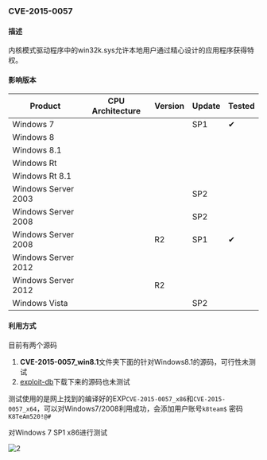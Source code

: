 ### CVE-2015-0057

#### 描述

内核模式驱动程序中的win32k.sys允许本地用户通过精心设计的应用程序获得特权。

#### 影响版本

| Product             | CPU Architecture | Version | Update | Tested             |
| ------------------- | ---------------- | ------- | ------ | ------------------ |
| Windows 7           |                  |         | SP1    | &#10004; |
| Windows 8           |                  |         |        |                    |
| Windows 8.1         |                  |         |        |                    |
| Windows Rt          |                  |         |        |                    |
| Windows Rt 8.1      |                  |         |        |                    |
| Windows Server 2003 |                  |         | SP2    |                    |
| Windows Server 2008 |                  |         | SP2    |                    |
| Windows Server 2008 |                  | R2      | SP1    | &#10004; |
| Windows Server 2012 |                  |         |        |                    |
| Windows Server 2012 |                  | R2      |        |                    |
| Windows Vista       |                  |         | SP2    |                    |

#### 利用方式

目前有两个源码

1. **CVE-2015-0057_win8.1**文件夹下面的针对Windows8.1的源码，可行性未测试
2. [exploit-db](https://www.exploit-db.com/exploits/37098)下载下来的源码也未测试

测试使用的是网上找到的编译好的EXP`CVE-2015-0057_x86`和`CVE-2015-0057_x64`，可以对Windows7/2008利用成功，会添加用户账号`k8team$` 密码`K8TeAm520!@#`

对Windows 7 SP1 x86进行测试

![2](https://github.com/Ascotbe/Random-img/blob/master/WindowsKernelExploits/CVE-2015-0057_win7_sp1_x86.gif?raw=true)